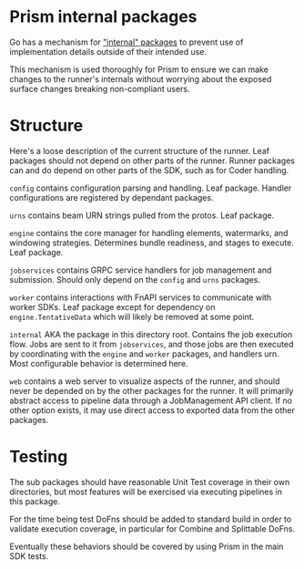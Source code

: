 <!--
    Licensed to the Apache Software Foundation (ASF) under one
    or more contributor license agreements.  See the NOTICE file
    distributed with this work for additional information
    regarding copyright ownership.  The ASF licenses this file
    to you under the Apache License, Version 2.0 (the
    "License"); you may not use this file except in compliance
    with the License.  You may obtain a copy of the License at

      http://www.apache.org/licenses/LICENSE-2.0

    Unless required by applicable law or agreed to in writing,
    software distributed under the License is distributed on an
    "AS IS" BASIS, WITHOUT WARRANTIES OR CONDITIONS OF ANY
    KIND, either express or implied.  See the License for the
    specific language governing permissions and limitations
    under the License.
-->

# Prism internal packages

Go has a mechanism for ["internal" packages](https://go.dev/doc/go1.4#internalpackages)
to prevent use of implementation details outside of their intended use.

This mechanism is used thoroughly for Prism to ensure we can make changes to the
runner's internals without worrying about the exposed surface changes breaking
non-compliant users.

# Structure

Here's a loose description of the current structure of the runner. Leaf packages should
not depend on other parts of the runner. Runner packages can and do depend on other
parts of the SDK, such as for Coder handling.

`config` contains configuration parsing and handling. Leaf package.
Handler configurations are registered by dependant packages.

`urns` contains beam URN strings pulled from the protos. Leaf package.

`engine` contains the core manager for handling elements, watermarks, and windowing strategies.
Determines bundle readiness, and stages to execute. Leaf package.

`jobservices` contains GRPC service handlers for job management and submission.
Should only depend on the `config` and `urns` packages.

`worker` contains interactions with FnAPI services to communicate with worker SDKs. Leaf package
except for dependency on `engine.TentativeData` which will likely be removed at some point.

`internal` AKA the package in this directory root. Contains fhe job execution
flow. Jobs are sent to it from `jobservices`, and those jobs are then executed by coordinating
with the `engine` and `worker` packages, and handlers urn.
Most configurable behavior is determined here.

`web` contains a web server to visualize aspects of the runner, and should never be
depended on by the other packages for the runner.
It will primarily abstract access to pipeline data through a JobManagement API client.
If no other option exists, it may use direct access to exported data from the other packages. 

# Testing

The sub packages should have reasonable Unit Test coverage in their own directories, but
most features will be exercised via executing pipelines in this package.

For the time being test DoFns should be added to standard build in order to validate execution
coverage, in particular for Combine and Splittable DoFns.

Eventually these behaviors should be covered by using Prism in the main SDK tests.

